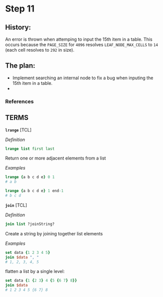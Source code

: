 # Step 11

## History:
An error is thrown when attemping to input the 15th item in a table. This occurs
because the `PAGE_SIZE` for `4096` resolves `LEAF_NODE_MAX_CELLS` to `14` (each cell resolves to `292` in size).

## The plan:
- Implement searching an internal node to fix a bug when inputing the 15th item in a table.
- 

### References

## TERMS
**`lrange`** [TCL]

*Definition*
```tcl
lrange list first last
```
Return one or more adjacent elements from a list

*Examples*
```tcl
lrange {a b c d e} 0 1
# a b
```
```tcl
lrange {a b c d e} 1 end-1
# b c d
```

**`join`** [TCL]

*Definition*
```tcl
join list ?joinString?
```
Create a string by joining together list elements

*Examples*
```tcl
set data {1 2 3 4 5}
join $data ", "
# 1, 2, 3, 4, 5
```
flatten a list by a single level:
```tcl
set data {1 {2 3} 4 {5 {6 7} 8}}
join $data
# 1 2 3 4 5 {6 7} 8
```
